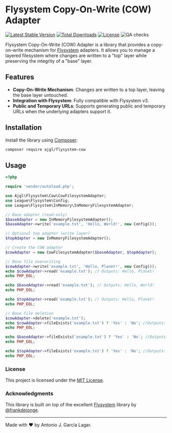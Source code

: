 # Flysystem Copy-On-Write (COW) Adapter

[![Latest Stable Version](https://poser.pugx.org/ajgl/flysystem-cow/v/stable)](https://packagist.org/packages/ajgl/flysystem-cow)
[![Total Downloads](https://poser.pugx.org/ajgl/flysystem-cow/downloads)](https://packagist.org/packages/ajgl/flysystem-cow)
[![License](https://poser.pugx.org/ajgl/flysystem-cow/license)](LICENSE)
![QA checks](https://github.com/ajgarlag/flysystem-cow/actions/workflows/qa.yml/badge.svg)


Flysystem Copy-On-Write (COW) Adapter is a library that provides a copy-on-write mechanism for [Flysystem](https://flysystem.thephpleague.com/) adapters. It allows you to manage a layered filesystem where changes are written to a "top" layer while preserving the integrity of a "base" layer.

## Features

- **Copy-On-Write Mechanism**: Changes are written to a top layer, leaving the base layer untouched.
- **Integration with Flysystem**: Fully compatible with Flysystem v3.
- **Public and Temporary URLs**: Supports generating public and temporary URLs when the underlying adapters support it.

## Installation

Install the library using [Composer](https://getcomposer.org/):

```bash
composer require ajgl/flysystem-cow
```

## Usage

```php
<?php

require 'vendor/autoload.php';

use Ajgl\Flysystem\Cow\CowFilesystemAdapter;
use League\Flysystem\Config;
use League\Flysystem\InMemory\InMemoryFilesystemAdapter;

// Base adapter (read-only)
$baseAdapter = new InMemoryFilesystemAdapter();
$baseAdapter->write('example.txt', 'Hello, World!', new Config());

// Optional top adapter (write layer)
$topAdapter = new InMemoryFilesystemAdapter();

// Create the COW adapter
$cowAdapter = new CowFilesystemAdapter($baseAdapter, $topAdapter);

// Base file overwriting
$cowAdapter->write('example.txt', 'Hello, Planet!', new Config());
echo $cowAdapter->read('example.txt'); // Outputs: Hello, Planet!
echo PHP_EOL;

echo $baseAdapter->read('example.txt'); // Outputs: Hello, World!
echo PHP_EOL;

echo $topAdapter->read('example.txt'); // Outputs: Hello, Planet!
echo PHP_EOL;

// Base file deletion
$cowAdapter->delete('example.txt');
echo $cowAdapter->fileExists('example.txt') ? 'Yes' : 'No'; //Outputs: No
echo PHP_EOL;

echo $baseAdapter->fileExists('example.txt') ? 'Yes' : 'No'; //Outputs: Yes
echo PHP_EOL;

echo $topAdapter->fileExists('example.txt') ? 'Yes' : 'No'; //Outputs: No
echo PHP_EOL;
```

### License

This project is licensed under the [MIT License](LICENSE).

### Acknowledgments
This library is built on top of the excellent [Flysystem](https://github.com/thephpleague/flysystem) library by [@frankdejonge](https://github.com/frankdejonge).

---

Made with ❤️ by Antonio J. García Lagar.
